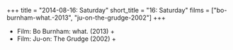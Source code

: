 +++
title = "2014-08-16: Saturday"
short_title = "16: Saturday"
films = ["bo-burnham-what.-2013", "ju-on-the-grudge-2002"]
+++


* Film: Bo Burnham: what. (2013) +
* Film: Ju-on: The Grudge (2002) +
